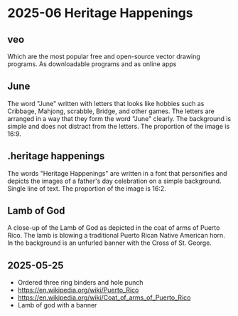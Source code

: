 # 2025-06 Heritage Happenings

## veo

Which are the most popular free and open-source vector drawing programs. As downloadable programs and as online apps

## June

The word "June" written with letters that looks like hobbies such as Cribbage, Mahjong, scrabble, Bridge, and other games. The letters are arranged in a way that they form the word "June" clearly. The background is simple and does not distract from the letters. The proportion of the image is 16:9.


## .heritage happenings

The words "Heritage Happenings" are written in a font that personifies and depicts the images of a father's day celebration on a simple background. Single line of text. The proportion of the image is 16:2.

## Lamb of God

A close-up of the Lamb of God as depicted in the coat of arms of Puerto Rico. The lamb is blowing a traditional Puerto Rican Native American horn. In the background is an unfurled banner with the Cross of St. George. 

## 2025-05-25

* Ordered three ring binders and hole punch 
* https://en.wikipedia.org/wiki/Puerto_Rico
* https://en.wikipedia.org/wiki/Coat_of_arms_of_Puerto_Rico
* Lamb of god with a banner